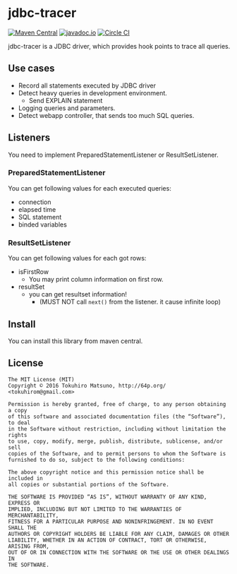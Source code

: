 # jdbc-tracer

[![Maven Central](https://maven-badges.herokuapp.com/maven-central/me.geso.jdbcquerylog/jdbc-tracer/badge.svg)](https://maven-badges.herokuapp.com/maven-central/me.geso.jdbcquerylog/jdbc-tracer)
[![javadoc.io](https://javadocio-badges.herokuapp.com/me.geso.jdbcquerylog/jdbc-tracer/badge.svg)](https://javadocio-badges.herokuapp.com/me.geso.jdbcquerylog/jdbc-tracer)
[![Circle CI](https://circleci.com/gh/tokuhirom/jdbc-querylog.svg?style=svg)](https://circleci.com/gh/tokuhirom/jdbc-querylog)

jdbc-tracer is a JDBC driver, which provides hook points to trace all queries.

## Use cases

 * Record all statements executed by JDBC driver
 * Detect heavy queries in development environment.
   * Send EXPLAIN statement
 * Logging queries and parameters.
 * Detect webapp controller, that sends too much SQL queries.

## Listeners

You need to implement PreparedStatementListener or ResultSetListener.

### PreparedStatementListener

You can get following values for each executed queries:

 * connection
 * elapsed time
 * SQL statement
 * binded variables

### ResultSetListener

You can get following values for each got rows:

 * isFirstRow
   * You may print column information on first row.
 * resultSet
   * you can get resultset information!
     * (MUST NOT call `next()` from the listener. it cause infinite loop)

## Install

You can install this library from maven central.

## License

    The MIT License (MIT)
    Copyright © 2016 Tokuhiro Matsuno, http://64p.org/ <tokuhirom@gmail.com>

    Permission is hereby granted, free of charge, to any person obtaining a copy
    of this software and associated documentation files (the “Software”), to deal
    in the Software without restriction, including without limitation the rights
    to use, copy, modify, merge, publish, distribute, sublicense, and/or sell
    copies of the Software, and to permit persons to whom the Software is
    furnished to do so, subject to the following conditions:

    The above copyright notice and this permission notice shall be included in
    all copies or substantial portions of the Software.

    THE SOFTWARE IS PROVIDED “AS IS”, WITHOUT WARRANTY OF ANY KIND, EXPRESS OR
    IMPLIED, INCLUDING BUT NOT LIMITED TO THE WARRANTIES OF MERCHANTABILITY,
    FITNESS FOR A PARTICULAR PURPOSE AND NONINFRINGEMENT. IN NO EVENT SHALL THE
    AUTHORS OR COPYRIGHT HOLDERS BE LIABLE FOR ANY CLAIM, DAMAGES OR OTHER
    LIABILITY, WHETHER IN AN ACTION OF CONTRACT, TORT OR OTHERWISE, ARISING FROM,
    OUT OF OR IN CONNECTION WITH THE SOFTWARE OR THE USE OR OTHER DEALINGS IN
    THE SOFTWARE.
